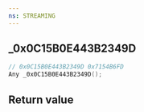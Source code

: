 ```yaml
---
ns: STREAMING
---
```

## _0x0C15B0E443B2349D

```c
// 0x0C15B0E443B2349D 0x7154B6FD
Any _0x0C15B0E443B2349D();
```


## Return value
